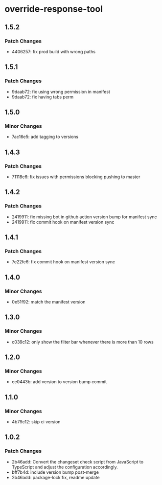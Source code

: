 # override-response-tool

## 1.5.2

### Patch Changes

- 4406257: fix prod build with wrong paths

## 1.5.1

### Patch Changes

- 9daab72: fix using wrong permission in manifest
- 9daab72: fix having tabs perm

## 1.5.0

### Minor Changes

- 7ac16e5: add tagging to versions

## 1.4.3

### Patch Changes

- 71118c6: fix issues with permissions blocking pushing to master

## 1.4.2

### Patch Changes

- 2419911: fix missing bot in github action version bump for manifest sync
- 2419911: fix commit hook on manifest version sync

## 1.4.1

### Patch Changes

- 7e22fe6: fix commit hook on manifest version sync

## 1.4.0

### Minor Changes

- 0e51f92: match the manifest version

## 1.3.0

### Minor Changes

- c039c12: only show the filter bar whenever there is more than 10 rows

## 1.2.0

### Minor Changes

- ee0443b: add version to version bump commit

## 1.1.0

### Minor Changes

- 4b79c12: skip ci version

## 1.0.2

### Patch Changes

- 2b46add: Convert the changeset check script from JavaScript to TypeScript and adjust the configuration accordingly.
- bff7b4d: include version bump post-merge
- 2b46add: package-lock fix, readme update
